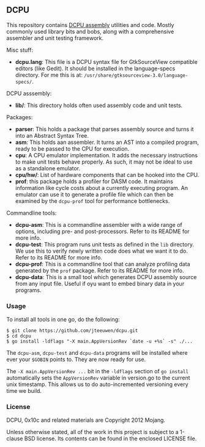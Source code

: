 ## DCPU

This repository contains [DCPU assembly][1] utilities and code.
Mostly commonly used library bits and bobs, along with a comprehensive
assembler and unit testing framework.

[1]: http://dcpu.com

Misc stuff:

* **dcpu.lang**: This file is a DCPU syntax file for GtkSourceView
  compatible editors (like Gedit). It should be installed in the
  language-specs directory.
  For me this is at: `/usr/share/gtksourceview-3.0/language-specs/`. 

DCPU asssembly:

* **lib/**: This directory holds often used assembly code and unit tests.

Packages:

* **parser**: This holds a package that parses assembly source and turns it
  into an Abstract Syntax Tree.
* **asm**: This holds aan assembler. It turns an AST into a compiled
  program, ready to be passed to the CPU for execution.
* **cpu**: A CPU emulator implementation. It adds the necessary instructions
  to make unit tests behave properly. As such, it may not be ideal to use
  as a standalone emulator.
* **cpu/hw/**: List of hardware components that can be hooked into the CPU.
* **prof**: this package holds a profiler for DASM code. It maintains
  information like cycle costs about a currently executing program.
  An emulator can use it to generate a profile file which can then be examined
  by the `dcpu-prof` tool for performance bottlenecks.

Commandline tools:
* **dcpu-asm**: This is a commandline assembler with a wide range of options,
  including pre- and post-processors. Refer to its README for more info.
* **dcpu-test**: This program runs unit tests as defined in the `lib` 
  directory. We use this to verify newly written code does what we
  want it to do. Refer to its README for more info.
* **dcpu-prof**: This is a commandline tool that can analyze profiling data
  generated by the `prof` package. Refer to its README for more info.
* **dcpu-data**: This is a small tool which generates DCPU assembly source
  from any input file. Useful if oyu want to embed binary data in your
  programs.
  

### Usage

To install all tools in one go, do the following:

    $ git clone https://github.com/jteeuwen/dcpu.git
    $ cd dcpu
    $ go install -ldflags "-X main.AppVersionRev `date -u +%s` -s" ./...

The `dcpu-asm`, `dcpu-test` and `dcpu-data` programs will be installed
where ever your `$GOBIN` points to. They are now ready for use.

The `-X main.AppVersionRev ...` bit in the `-ldflags` section of
`go install` automatically sets the `AppVersionRev` variable in version.go
to the current unix timestamp. This allows us to do auto-incremented
versioning every time we build.

### License

DCPU, 0x10c and related materials are Copyright 2012 Mojang.

Unless otherwise stated, all of the work in this project is subject to a
1-clause BSD license. Its contents can be found in the enclosed LICENSE file.

